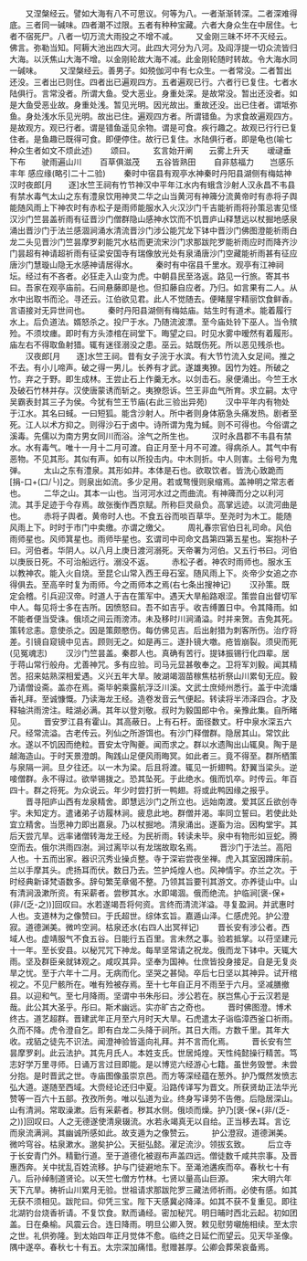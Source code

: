 <!-- { "loadSidebar": true } -->
　　又涅槃经云。譬如大海有八不可思议。何等为八。一者渐渐转深。二者深难得底。三者同一碱味。四者潮不过限。五者有种种宝藏。六者大身众生在中居住。七者不宿死尸。八者一切万流大雨投之不增不减。
　　又金刚三昧不坏不灭经云。佛言。弥勒当知。阿耨大池出四大河。此四大河分为八河。及阎浮提一切众流皆归大海。以沃焦山大海不增。以金刚轮故大海不减。此金刚轮随时转故。令大海水同一碱味。
　　又涅槃经云。善男子。如殑伽河中有七众生。一者常没。二者暂出还没。三者出已则住。四者出已遍观四方。五者遍观已行。六者行已复住。七者水陆俱行。言常没者。所谓大鱼。受大恶业。身重处深。是故常没。暂出还没者。如是大鱼受恶业故。身重处浅。暂见光明。因光故出。重故还没。出已住者。谓坻弥鱼。身处浅水乐见光明。故出已住。遍观四方者。所谓错鱼。为求食故遍观四方。是故观方。观已行者。谓是错鱼遥见余物。谓是可食。疾行趣之。故观已行行已复住者。是鱼趣已既得可食。即便停住。故行已复住。水陆俱行者。即是龟也(喻七种众生者如文不烦此述)
　　颂曰。
　　玄言始开阐　　云雾上升天
　　叆叇垂下布　　驶雨遍山川
　　百草俱滋茂　　五谷皆熟田
　　自非慈福力　　岂感乐丰年
感应缘(略引二十二验)
　　秦时中宿县有观亭水神秦时丹阳县湖侧有梅姑神汉时夜郎[月　　逐]水竺王祠有竹节神汉中平年江水内有蛾含沙射人汉永昌不韦县有禁水毒气太山之东有澧泉饮用神灵二华之山当黄河有神簰分流黄帝时有赤将子舆能随风雨上下神农时有赤松子是雨师能服水入火汉沙门千吉能祈雨将孙策忌害见怪汉沙门竺昙盖祈雨有征晋沙门僧群隐山感神水饮而不饥晋庐山释慧远以杖掘地感泉涌出晋沙门于法兰感涸涧涌水清流晋沙门涉公能咒龙下钵中晋沙门佛图澄能祈雨白龙二头见晋沙门竺昙摩罗刹能咒水枯而更流宋沙门求那跋陀罗能祈雨应时而降齐沙门昙超有神请超祈雨有征梁安国寺有瑞像放光处有泉涌唐沙门空藏能祈雨甚有征应唐沙门慧璇山隐无水感神请居得水。
　　秦时有中宿县千里水。观亭有江神祠坛。经过有不吝者。必狂走入山变为虎。中朝县民至洛返。路见一行旅。寄其书曰。吾家在观亭庙前。石间悬藤即是也。但扣藤自应者。乃归。如言果有二人。从水中出取书而沦。寻还云。江伯欲见君。此人不觉随去。便睹屋宇精丽饮食鲜香。言语接对无异世间也。
　　秦时丹阳县湖侧有梅姑庙。姑生时有道术。能着履行水上。后负道法。婿怒杀之。投尸于水。乃随流波漂。至今庙处铃下巫人。当令殡殓。不须坟瘗。即时有方头漆棺在祠堂下。晦望之曰。时见水雾中暧然有着履形。庙左右不得取鱼射猎。辄有迷径溺没之患。巫云。姑既伤死。所以恶见残杀也。
　　汉夜郎[月　　逐]水竺王祠。昔有女子浣于水滨。有大节竹流入女足间。推之不去。有小儿啼声。破之得一男儿。长养有才武。遂雄夷獠。因竹为姓。所破之竹。弃之于野。即生成林。王尝止石上作羹无水。以剑击石。泉便涌出。今竺王水及破石竹林并存。汉使唐蒙诱而斩之。夷獠怨诉。竺王非血气所育。求立嗣。太守吴霸表封其三子为侯。今犹有竺王节庙(右此三验出异苑)
　　汉中平年内有物处于江水。其名曰蜮。一曰短狐。能含沙射人。所中者则身体筋急头痛发热。剧者至死。江人以术方抑之。则得沙石于卤中。诗所谓为鬼为蜮。则不可得也。今俗谓之溪毒。先儒以为南方男女同川而浴。涂气之所生也。
　　汉时永昌郡不韦县有禁水。水有毒气。唯十一月十二月可渡。自正月至十月不可渡。得病杀人。其气中有恶物。不见其形。其似有声。如有以所投击内。中木则折。中人则害。土俗号为鬼弹。
　　太山之东有澧泉。其形如井。本体是石也。欲取饮者。皆洗心致跪而[捐-口+(口/└)]之。则泉出如流。多少足用。若或骜慢则泉缩焉。盖神明之常志者也。
　　二华之山。其本一山也。当河河水过之而曲流。有神簰而分之以利河流。其手足迹于今存焉。故张衡作西京赋。所称巨灵赑负。高掌远迹。以流河曲是也。
　　赤将子舆者。黄帝时人也。不食五谷而啖百草华。至尧时为木工。能随风雨上下。时时于市门中卖缴。亦谓之缴父。
　　周礼春宗官伯日礼司命。风伯雨师星也。风师箕星也。雨师毕星也。玄谓司中司命文昌第四第五星也。案抱朴子曰。河伯者。华阴人。以八月上庚日渡河溺死。天帝署为河伯。又五行书曰。河伯以庚辰日死。不可治船远行。溺没不返。
　　赤松子者。神农时雨师也。服水玉以教神农。能入火自烧。至昆仑山常入西王母石室。随风雨上下。炎帝少女追之亦得俱去。至高辛时复为雨师。今之雨师本之焉(右七条出搜神记)
　　汉孙策。既定会稽。引兵迎汉帝。时道人于吉在策军中。遇天大旱船路艰涩。策尝自出督切军中人。每见将士多在吉所。因愤怒曰。吾不如吉乎。收吉缚置日中。令其降雨。如不能者便当受诛。俄顷之间云雨滂沛。未及移时川涧涌溢。时并来贺。吉免其死。策转忿恚。意使杀之。因是策颇愍伤。每仿佛见吉。后出射猎为刺客所伤。治疗将差。引镜自窥镜中见吉。顾则无之。如是再三。遂扑镜大噭。疮皆崩裂。须臾而死(见冤魂志)
　　汉沙门竺昙盖。秦郡人也。真确有苦行。提钵振锡行化四辈。居于蒋山常行般舟。尤善神咒。多有应验。司马元显甚敬奉之。卫将军刘毅。闻其精苦。招来姑熟深相爱遇。义兴五年大旱。陂湖竭涸苗稼焦枯祈祭山川累旬无应。毅乃请僧设斋。盖亦在焉。斋毕躬乘露航浮泛川溪。文武士庶倾州悉行。盖于中流燔香礼拜。至诚慷慨。乃读海龙王经。造卷发音云气便起。转读将半沛泽四合。才及释轴洪雨滂注。畦湖必满。其年以登刘敬。叔时为毅国郎中令。亲豫此集。自所睹见。
　　晋安罗江县有霍山。其高蔽日。上有石杅。面径数丈。杅中泉水深五六尺。经常流溢。古老传云。列仙之所游饵也。有沙门释僧群。隐居其山。常饮此水。遂以不饥因而绝粒。晋安太守陶夔。闻而求之。群以水遗陶出山辄臭。陶于是越海造山。于时天景澄朗。陶践山足便风雨晦冥。如此者三。竟不得至。群所栖策与泉隔一涧。旦夕往还。以一木为梁。后且将渡。辄见一折翅鸭。舒翼当梁头。逆唼僧群。永不得过。欲举锡拨之。恐其坠死。于此绝水。俄而饥卒。时传云。年百四十。群之将死。为众说云。年少时尝打折一鸭翅。将或此鸭因缘之报乎。
　　晋寻阳庐山西有龙泉精舍。即慧远沙门之所立也。远始南渡。爱其区丘欲创寺宇。未知定方。遣诸弟子访履林涧。疲息此地。群僧并渴。率同立誓曰。若使此处宜立精舍。当愿神力即出嘉泉。乃以杖掘地。清泉涌出。遂畜为治。因构堂宇。其后天尝亢旱。远率诸僧转海龙王经。为民祈雨。转读未毕。泉中有物形如豆蛇。腾空而去。俄尔洪雨四澍。涧过离毕以有龙瑞故取名焉。
　　晋沙门于法兰。高阳人也。十五而出家。器识沉秀业操贞整。寺于深岩尝夜坐禅。虎入其室因蹲床前。兰以手摩其头。虎扬耳而伏。数日乃去。竺护炖煌人也。风神情宇。亦兰之次。于时经典新译梵语数多。辞句繁芜章偈不整。乃领其旨要刊其游文。亦养徒山中。山有清涧汲漱所资。有采薪者。尝秽其水。水即竭涸。俄而绝流。护临涧[褒-保+(非/(乏-之))]回叹曰。水若遂竭吾将何资。言终而清流洋溢。寻复盈涧。并武惠时人也。支道林为之像赞曰。于氏超世。综体玄旨。嘉遁山泽。仁感虎兕。护公澄寂。道德渊美。微吟空涧。枯泉还水(右四人出冥祥记)
　　晋长安有涉公者。西域人也。虚靖服气不食五谷。日能行五百里。言未然之事。验若抵掌。以苻坚建元十一年。至长安县。以秘咒咒下神龙。每旱坚常请之祝龙。俄而龙下钵中。天辄大雨。坚及群臣亲就钵观之。咸叹其异。坚奉为国神。仕庶皆投身接足。自是无复炎旱之忧。至于六年十二月。无病而化。坚哭之甚恸。卒后七日坚以其神异。试开棺视之。不见尸骸所在。唯有殓被存焉。至十七年自正月不雨至于六月。坚减膳撤县。以迎和气。至七月降雨。坚谓中书朱彤曰。涉公若在。朕岂焦心于云汉若是哉。此公其大圣乎。彤曰。斯术幽远。实亦旷古之奇也。
　　晋时佛图澄。博术终古。道艺超群。晋建武年正月至六月时天大旱。石虎遣太子诣临漳西釜口祈雨。久而不降。虎令澄自乞。即有白龙二头降于祠所。其日大雨。方数千里。其年大收。戎貊之徒先不识法。闻澄神验皆遥向礼拜。并不言而化焉。
　　晋长安有竺昙摩罗刹。此云法护。其先月氏人。本姓支氏。世居炖煌。天性纯懿操行精苦。笃志好学万里寻师。日诵万言过目即能。是以博览六经游心七籍。虽世务毁誉。未尝分抱。是时晋武之世。寺庙图像虽崇京邑。而方等深经蕴在葱外。护乃慨然发愤志弘大道。遂随至西域。大赍经论还归中夏。沿路传译写为晋文。所获贤劫正法华光赞等一百六十五部。孜孜所务。唯以弘道为业。终身写译劳不告倦。后隐居深山。山有清涧。常取澡漱。后有采薪者。秽其水侧。俄顷而燥。护乃[褒-保+(非/(乏-之))]回叹曰。人之无德遂使清泉辍流。水若永竭真无以自给。正当移去耳。言讫而泉流满涧。其幽诚所感如此。故支遁为之像赞云。
　　护公澄寂。道德渊美。微吟穹谷。枯泉漱水。邈矣护公。天挺弘懿。濯足流沙。领拔玄致。
　　后立寺于长安青门外。精勤行道。至于道德化被遐布声盖四远。僧徒数千咸共宗事。及晋惠西奔。关中扰乱百姓流移。护与门徒避地东下。至渑池遘疾而卒。春秋七十有八。后孙绰制道贤论。以天竺七僧方竹林。七贤以量高山巨源。
　　宋大明六年天下亢旱。祷祈山川累月无验。世祖请求那跋陀罗三藏法师祈雨。必使有感。如其无获不须相见。跋陀曰。仰凭三宝。陛下天感冀必降泽。如其不获不复重见。即往北湖钓台烧香祈请。不复饮食。默而诵经。密加秘咒。明日晡时西北云起。初如团盖。日在桑榆。风震云合。连日降雨。明旦公卿入贺。敕见慰劳嚫施相续。至太宗之世。礼供弥隆。到太始四年正月觉体不愈。临终之日延伫而望云。见天华圣像。隅中遂卒。春秋七十有五。太宗深加痛惜。慰赠甚厚。公卿会葬荣哀备焉。

